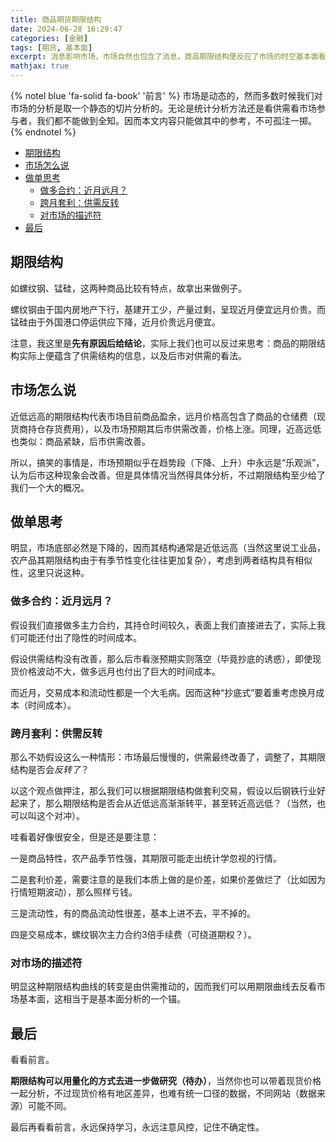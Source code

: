 ```yaml
---
title: 商品期货期限结构
date: 2024-06-28 16:29:47
categories: [金融]
tags: [期货, 基本面]
excerpt: 消息影响市场，市场自然也包含了消息，商品期限结构便反应了市场的时空基本面看法。
mathjax: true
---
```


{% notel blue 'fa-solid fa-book' '前言' %}
市场是动态的，然而多数时候我们对市场的分析是取一个静态的切片分析的。无论是统计分析方法还是看供需看市场参与者，我们都不能做到全知。因而本文内容只能做其中的参考，不可孤注一掷。
{% endnotel %}

- [期限结构](#期限结构)
- [市场怎么说](#市场怎么说)
- [做单思考](#做单思考)
  - [做多合约：近月远月？](#做多合约近月远月)
  - [跨月套利：供需反转](#跨月套利供需反转)
  - [对市场的描述符](#对市场的描述符)
- [最后](#最后)

## 期限结构

如螺纹钢、锰硅，这两种商品比较有特点，故拿出来做例子。

螺纹钢由于国内房地产下行，基建开工少，产量过剩，呈现近月便宜远月价贵。而锰硅由于外国港口停运供应下降，近月价贵远月便宜。

注意，我这里是**先有原因后给结论**，实际上我们也可以反过来思考：商品的期限结构实际上便蕴含了供需结构的信息，以及后市对供需的看法。

## 市场怎么说

近低远高的期限结构代表市场目前商品盈余，远月价格高包含了商品的仓储费（现货商持仓存货费用），以及市场预期其后市供需改善，价格上涨。同理，近高远低也类似：商品紧缺，后市供需改善。

所以，搞笑的事情是，市场预期似乎在趋势段（下降、上升）中永远是“乐观派”，认为后市这种现象会改善。但是具体情况当然得具体分析，不过期限结构至少给了我们一个大的概况。

## 做单思考

明显，市场底部必然是下降的，因而其结构通常是近低远高（当然这里说工业品，农产品其期限结构由于有季节性变化往往更加复杂），考虑到两者结构具有相似性，这里只说这种。

### 做多合约：近月远月？

假设我们直接做多主力合约，其持仓时间较久，表面上我们直接进去了，实际上我们可能还付出了隐性的时间成本。

假设供需结构没有改善，那么后市看涨预期实则落空（毕竟抄底的诱惑），即使现货价格波动不大，做多远月也付出了巨大的时间成本。

而近月，交易成本和流动性都是一个大毛病。因而这种“抄底式”要着重考虑换月成本（时间成本）。

### 跨月套利：供需反转

那么不妨假设这么一种情形：市场最后慢慢的，供需最终改善了，调整了，其期限结构是否会*反转了*？

以这个观点做押注，那么我们可以根据期限结构做套利交易，假设以后钢铁行业好起来了，那么期限结构是否会从近低远高渐渐转平，甚至转近高远低？（当然，也可以叫这个对冲）。

哇看着好像很安全，但是还是要注意：

一是商品特性，农产品季节性强，其期限可能走出统计学忽视的行情。

二是套利价差，需要注意的是我们本质上做的是价差，如果价差做烂了（比如因为行情短期波动），那么照样亏钱。

三是流动性，有的商品流动性很差，基本上进不去，平不掉的。

四是交易成本，螺纹钢次主力合约3倍手续费（可绕道期权？）。

### 对市场的描述符

明显这种期限结构曲线的转变是由供需推动的，因而我们可以用期限曲线去反看市场基本面，这相当于是基本面分析的一个锚。

## 最后

看看前言。

**期限结构可以用量化的方式去进一步做研究（待办）**，当然你也可以带着现货价格一起分析，不过现货价格有地区差异，也难有统一口径的数据，不同网站（数据来源）可能不同。

最后再看看前言，永远保持学习，永远注意风控，记住不确定性。
